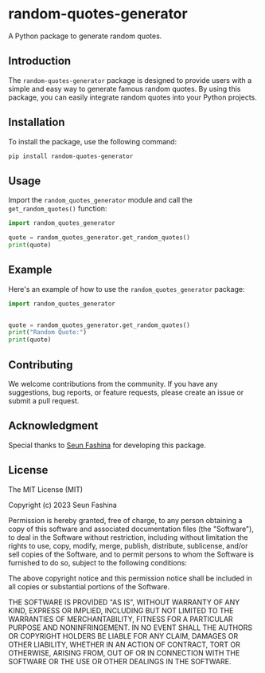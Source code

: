 # random-quotes-generator

A Python package to generate random quotes.

## Introduction

The `random-quotes-generator` package is designed to provide users with a simple and easy way to generate famous random quotes. By using this package, you can easily integrate random quotes into your Python projects.

## Installation

To install the package, use the following command:

```bash
pip install random-quotes-generator
```

## Usage

Import the `random_quotes_generator` module and call the `get_random_quotes()` function:

```python
import random_quotes_generator

quote = random_quotes_generator.get_random_quotes()
print(quote)
```

## Example

Here's an example of how to use the `random_quotes_generator` package:

```python
import random_quotes_generator


quote = random_quotes_generator.get_random_quotes()
print("Random Quote:")
print(quote)
```

## Contributing

We welcome contributions from the community. If you have any suggestions, bug reports, or feature requests, please create an issue or submit a pull request.

## Acknowledgment

Special thanks to [Seun Fashina](https://github.com/SeunFashina002) for developing this package.

## License

The MIT License (MIT)

Copyright (c) 2023 Seun Fashina

Permission is hereby granted, free of charge, to any person obtaining a copy of this software and associated documentation files (the "Software"), to deal in the Software without restriction, including without limitation the rights to use, copy, modify, merge, publish, distribute, sublicense, and/or sell copies of the Software, and to permit persons to whom the Software is furnished to do so, subject to the following conditions:

The above copyright notice and this permission notice shall be included in all copies or substantial portions of the Software.

THE SOFTWARE IS PROVIDED "AS IS", WITHOUT WARRANTY OF ANY KIND, EXPRESS OR IMPLIED, INCLUDING BUT NOT LIMITED TO THE WARRANTIES OF MERCHANTABILITY, FITNESS FOR A PARTICULAR PURPOSE AND NONINFRINGEMENT. IN NO EVENT SHALL THE AUTHORS OR COPYRIGHT HOLDERS BE LIABLE FOR ANY CLAIM, DAMAGES OR OTHER LIABILITY, WHETHER IN AN ACTION OF CONTRACT, TORT OR OTHERWISE, ARISING FROM, OUT OF OR IN CONNECTION WITH THE SOFTWARE OR THE USE OR OTHER DEALINGS IN THE SOFTWARE.

